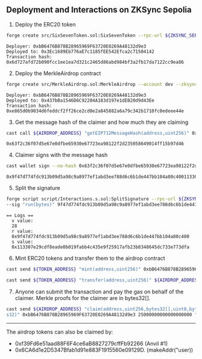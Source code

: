 ## Deployment and Interactions on ZKSync Sepolia

1. Deploy the ERC20 token
```bash
forge create src/SixSevenToken.sol:SixSevenToken --rpc-url ${ZKSYNC_SEPOLIA_RPC_URL} --account dev --legacy --zksync --broadcast
```
```
Deployer: 0xbB6476B878B28965969F63720E0269A48132d9e3
Deployed to: 0x3Ec1689Eb776aE7c1185fEE542Efca2c71504142
Transaction hash: 0x6d727afd72b090fcc1ee1ea7d321c2465d86abd984bf3a2fb17da7122cc9ea86
```

2. Deploy the MerkleAirdrop contract 
```bash
forge create src/MerkleAirdrop.sol:MerkleAirdrop --account dev --zksync --legacy --rpc-url ${ZKSYNC_SEPOLIA_RPC_URL} --broadcast --constructor-args 0x2ebf589aa3d849d56a3257485a403392e739d782d14b5bf57de023be04963b9f ${TOKEN_ADDRESS}
```
```
Deployer: 0xbB6476B878B28965969F63720E0269A48132d9e3
Deployed to: 0x437bBa1546D6C92204A183d197e1dEB20d9d43Ee
Transaction hash: 0xe865d0b9034d6feddcf2ff26ce2cd0e2a845882a6a79c342b1710fc0edeee44e
```

3. Get the message hash of the claimer and how much they are claiming
```bash
cast call ${AIRDROP_ADDRESS} "getEIP712MessageHash(address,uint256)" 0xbB6476B878B28965969F63720E0269A48132d9e3 25000000000000000000 --rpc-url ${ZKSYNC_SEPOLIA_RPC_URL}  
```                             
```
0x63f2c36f07d5e67e0dfbe65930e67723ea98122f2d235058649014ff15b97d46
```

4. Claimer signs with the message hash
```bash
cast wallet sign --no-hash 0x63f2c36f07d5e67e0dfbe65930e67723ea98122f2d235058649014ff15b97d46 --account dev
```
```
0x9f47d774fdc913b09d5a98c9a8977ef1abd3ee788d6c6b1de447bb104a80c400113307e29cdf8eade0b019fabb4c435e9f25917afb23b8348645dc733e773dfa1c
```

5. Split the signature 
```bash
forge script script/Interactions.s.sol:SplitSignature --rpc-url ${ZKSYNC_SEPOLIA_RPC_URL} --account dev --broadcast \
--sig "run(bytes)" 9f47d774fdc913b09d5a98c9a8977ef1abd3ee788d6c6b1de447bb104a80c400113307e29cdf8eade0b019fabb4c435e9f25917afb23b8348645dc733e773dfa1c
```
```
== Logs ==
  v value:
  28
  r value:
  0x9f47d774fdc913b09d5a98c9a8977ef1abd3ee788d6c6b1de447bb104a80c400
  s value:
  0x113307e29cdf8eade0b019fabb4c435e9f25917afb23b8348645dc733e773dfa
```

6. Mint ERC20 tokens and transfer them to the airdrop contract
```bash
cast send ${TOKEN_ADDRESS} "mint(address,uint256)" 0xbB6476B878B28965969F63720E0269A48132d9e3 75000000000000000000 --account dev --rpc-url ${ZKSYNC_SEPOLIA_RPC_URL}

cast send ${TOKEN_ADDRESS} "transfer(address,uint256)" ${AIRDROP_ADDRESS} 75000000000000000000 --rpc-url ${ZKSYNC_SEPOLIA_RPC_URL} --account dev
```

7. Anyone can submit the transaction and pay the gas on behalf of the claimer. Merkle proofs for the claimer are in bytes32[].
```bash
cast send ${AIRDROP_ADDRESS} "claim(address,uint256,bytes32[],uint8,bytes32,byte
s32)" 0xbB6476B878B28965969F63720E0269A48132d9e3 25000000000000000000 "[0x0fd7c981d39bece61f7499702bf59b3114a90e66b51ba2c53abdf7b62986c00a,0xfc19450a5dbe7ef4a90490449e69ce9c9d67497f2e8e4d521d4ff9850937b153]" ${V} ${R} ${S} --account dev --rpc-url ${ZKSYNC_SEPOLIA_RPC_URL}
```
---

The airdrop tokens can also be claimed by:
- 0xf39Fd6e51aad88F6F4ce6aB8827279cffFb92266   (Anvil #1)
- 0x6CA6d1e2D5347Bfab1d91e883F1915560e09129D.  (makeAddr("user))